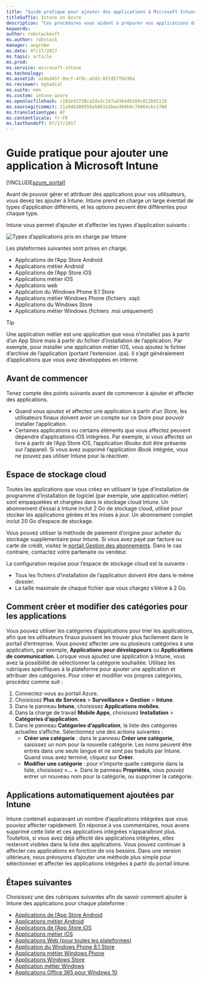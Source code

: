 ```yaml
---
title: "Guide pratique pour ajouter des applications à Microsoft Intune"
titleSuffix: Intune on Azure
description: "Ces procédures vous aident à préparer vos applications dans Intune à être affectées aux utilisateurs et appareils. \""
keywords: 
author: robstackmsft
ms.author: robstack
manager: angrobe
ms.date: 07/17/2017
ms.topic: article
ms.prod: 
ms.service: microsoft-intune
ms.technology: 
ms.assetid: a1ded457-0ecf-4f9c-a2d2-857d57f8d30a
ms.reviewer: mghadial
ms.suite: ems
ms.custom: intune-azure
ms.openlocfilehash: c102e93738ca2da3c247ad364db160c812b91118
ms.sourcegitcommit: 21a9db380956a50031dbea360b4c76664cbc2768
ms.translationtype: HT
ms.contentlocale: fr-FR
ms.lasthandoff: 07/17/2017
---
```

# <a name="how-to-add-an-app-to-microsoft-intune"></a>Guide pratique pour ajouter une application à Microsoft Intune

[!INCLUDE[azure_portal](./includes/azure_portal.md)]

Avant de pouvoir gérer et attribuer des applications pour vos utilisateurs, vous devez les ajouter à Intune. Intune prend en charge un large éventail de types d’application différents, et les options peuvent être différentes pour chaque type.

Intune vous permet d’ajouter et d’affecter les types d’application suivants :

![Types d’applications pris en charge par Intune](./media/app-types.png)

Les plateformes suivantes sont prises en charge.

- Applications de l’App Store Android
- Applications métier Android
- Applications de l’App Store iOS
- Applications métier iOS
- Applications web
- Application du Windows Phone 8.1 Store
- Applications métier Windows Phone (fichiers .xap)
- Applications du Windows Store
- Applications métier Windows (fichiers .msi uniquement)

>[!TIP]
> Une application métier est une application que vous n’installez pas à partir d’un App Store mais à partir du fichier d’installation de l’application. Par exemple, pour installer une application métier iOS, vous ajoutez le fichier d’archive de l’application (portant l’extension .ipa). Il s’agit généralement d’applications que vous avez développées en interne.

## <a name="before-you-start"></a>Avant de commencer

Tenez compte des points suivants avant de commencer à ajouter et affecter des applications.

- Quand vous ajoutez et affectez une application à partir d’un Store, les utilisateurs finaux doivent avoir un compte sur ce Store pour pouvoir installer l’application.
- Certaines applications ou certains éléments que vous affectez peuvent dépendre d’applications iOS intégrées. Par exemple, si vous affectez un livre à partir de l’App Store iOS, l’application iBooks doit être présente sur l’appareil. Si vous avez supprimé l’application iBook intégrée, vous ne pouvez pas utiliser Intune pour la réactiver.

## <a name="cloud-storage-space"></a>Espace de stockage cloud
Toutes les applications que vous créez en utilisant le type d’installation de programme d’installation de logiciel (par exemple, une application métier) sont empaquetées et chargées dans le stockage cloud Intune. Un abonnement d’essai à Intune inclut 2 Go de stockage cloud, utilisé pour stocker les applications gérées et les mises à jour. Un abonnement complet inclut 20 Go d’espace de stockage.

Vous pouvez utiliser la méthode de paiement d’origine pour acheter du stockage supplémentaire pour Intune.  Si vous avez payé par facture ou carte de crédit, visitez le [portail Gestion des abonnements](https://portal.office.com/adminportal/home?switchtomodern=true#/subscriptions).  Dans le cas contraire, contactez votre partenaire ou vendeur.

La configuration requise pour l’espace de stockage cloud est la suivante :

-   Tous les fichiers d’installation de l’application doivent être dans le même dossier.
-   La taille maximale de chaque fichier que vous chargez s’élève à 2 Go.

## <a name="how-to-create-and-edit-categories-for-apps"></a>Comment créer et modifier des catégories pour les applications

Vous pouvez utiliser les catégories d’applications pour trier les applications, afin que les utilisateurs finaux puissent les trouver plus facilement dans le portail d’entreprise. Vous pouvez affecter une ou plusieurs catégories à une application, par exemple, **Applications pour développeurs** ou **Applications de communication**.
Lorsque vous ajoutez une application à Intune, vous avez la possibilité de sélectionner la catégorie souhaitée. Utilisez les rubriques spécifiques à la plateforme pour ajouter une application et attribuer des catégories. Pour créer et modifier vos propres catégories, procédez comme suit :

1. Connectez-vous au portail Azure.
2. Choisissez **Plus de Services** > **Surveillance + Gestion** > **Intune**.
3. Dans le panneau **Intune**, choisissez **Applications mobiles**.
4. Dans la charge de travail **Mobile Apps**, choisissez **Installation** > **Catégories d’application**.
5. Dans le panneau **Catégories d’application**, la liste des catégories actuelles s’affiche. Sélectionnez une des actions suivantes :
    - **Créer une catégorie** : dans le panneau **Créer une catégorie**, saisissez un nom pour la nouvelle catégorie. Les noms peuvent être entrés dans une seule langue et ne sont pas traduits par Intune. Quand vous avez terminé, cliquez sur **Créer**.
    - **Modifier une catégorie** : pour n’importe quelle catégorie dans la liste, choisissez «**...**  ». Dans le panneau **Propriétés**, vous pouvez entrer un nouveau nom pour la catégorie, ou supprimer la catégorie.


## <a name="apps-added-automatically-by-intune"></a>Applications automatiquement ajoutées par Intune

Intune contenait auparavant un nombre d’applications intégrées que vous pouviez affecter rapidement. En réponse à vos commentaires, nous avons supprimé cette liste et ces applications intégrées n’apparaîtront plus.
Toutefois, si vous avez déjà affecté des applications intégrées, elles resteront visibles dans la liste des applications. Vous pouvez continuer à affecter ces applications en fonction de vos besoins.
Dans une version ultérieure, nous prévoyons d’ajouter une méthode plus simple pour sélectionner et affecter les applications intégrées à partir du portail Intune.

## <a name="next-steps"></a>Étapes suivantes

Choisissez une des rubriques suivantes afin de savoir comment ajouter à Intune des applications pour chaque plateforme :

- [Applications de l’App Store Android](store-apps-android.md)
- [Applications métier Android](lob-apps-android.md)
- [Applications de l’App Store iOS](store-apps-ios.md)
- [Applications métier iOS](lob-apps-ios.md)
- [Applications Web (pour toutes les plateformes)](web-app.md)
- [Application du Windows Phone 8.1 Store](store-apps-windows-phone-8-1.md)
- [Applications métier Windows Phone](lob-apps-windows-phone.md)
- [Applications Windows Store](store-apps-windows.md)
- [Application métier Windows](lob-apps-windows.md)
- [Applications Office 365 pour Windows 10](apps-add-office365.md)

